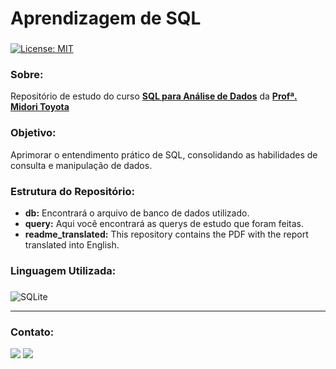 # Aprendizagem de SQL

###
[![License: MIT](https://img.shields.io/badge/License-MIT-black.svg)](https://opensource.org/licenses/MIT) 

### Sobre:

Repositório de estudo do curso <a href="https://www.udemy.com/course/sql-para-analise-de-dados/">**SQL para Análise de Dados**</a> da <a href="https://github.com/MidoriToyota">**Profª. Midori Toyota**</a> 

### Objetivo:

Aprimorar o entendimento prático de SQL, consolidando as habilidades de consulta e manipulação de dados.

### Estrutura do Repositório:
- <strong>db:</strong> Encontrará o arquivo de banco de dados utilizado.  
- <strong>query:</strong> Aqui você encontrará as querys de estudo que foram feitas.
- <strong>readme_translated:</strong> This repository contains the PDF with the report translated into English.

### Linguagem Utilizada:
###
![SQLite](https://img.shields.io/badge/sqlite-%2307405e.svg?style=for-the-badge&logo=sqlite&logoColor=white&color=black)

---
### Contato:

<div>
  <a href="https://linkedin.com/in/marcospontesjunior" target="_blank"><img src="https://img.shields.io/badge/linkedin-%230077B5.svg?style=for-the-badge&logo=linkedin&logoColor=white&color=black" target="_blank"></a>  
  <a href = "mailto:marcospntsjunior@gmail.com"><img src="https://img.shields.io/badge/Gmail-D14836?style=for-the-badge&logo=gmail&logoColor=white&color=black" target="_blank"></a>
</div>
